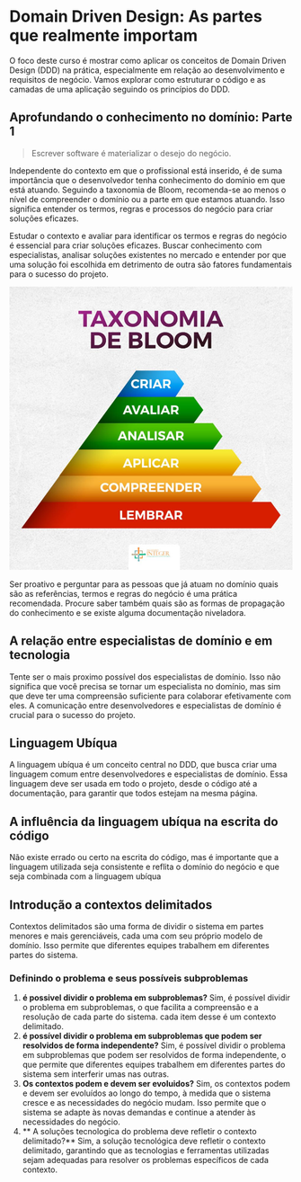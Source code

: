 # Domain Driven Design: As partes que realmente importam

O foco deste curso é mostrar como aplicar os conceitos de Domain Driven Design (DDD) na prática, especialmente em relação ao desenvolvimento e requisitos de negócio. Vamos explorar como estruturar o código e as camadas de uma aplicação seguindo os princípios do DDD.

## Aprofundando o conhecimento no domínio: Parte 1

> Escrever software é materializar o desejo do negócio.

Independente do contexto em que o profissional está inserido, é de suma importância que o desenvolvedor tenha conhecimento do domínio em que está atuando. Seguindo a taxonomia de Bloom, recomenda-se ao menos o nível de compreender o domínio ou a parte em que estamos atuando. Isso significa entender os termos, regras e processos do negócio para criar soluções eficazes.

Estudar o contexto e avaliar para identificar os termos e regras do negócio é essencial para criar soluções eficazes. Buscar conhecimento com especialistas, analisar soluções existentes no mercado e entender por que uma solução foi escolhida em detrimento de outra são fatores fundamentais para o sucesso do projeto.

![alt text](image.png)

Ser proativo e perguntar para as pessoas que já atuam no domínio quais são as referências, termos e regras do negócio é uma prática recomendada. Procure saber também quais são as formas de propagação do conhecimento e se existe alguma documentação niveladora.

## A relação entre especialistas de domínio e em tecnologia

Tente ser o mais proximo possível dos especialistas de domínio. Isso não significa que você precisa se tornar um especialista no domínio, mas sim que deve ter uma compreensão suficiente para colaborar efetivamente com eles. A comunicação entre desenvolvedores e especialistas de domínio é crucial para o sucesso do projeto.


## Linguagem Ubíqua

A linguagem ubíqua é um conceito central no DDD, que busca criar uma linguagem comum entre desenvolvedores e especialistas de domínio. Essa linguagem deve ser usada em todo o projeto, desde o código até a documentação, para garantir que todos estejam na mesma página.

## A influência da linguagem ubíqua na escrita do código

Não existe errado ou certo na escrita do código, mas é importante que a linguagem utilizada seja consistente e reflita o domínio do negócio e que seja combinada com a linguagem ubíqua

## Introdução a contextos delimitados

Contextos delimitados são uma forma de dividir o sistema em partes menores e mais gerenciáveis, cada uma com seu próprio modelo de domínio. Isso permite que diferentes equipes trabalhem em diferentes partes do sistema.

### Definindo o problema e seus possíveis subproblemas

1. **é possivel dividir o problema em subproblemas?** Sim, é possível dividir o problema em subproblemas, o que facilita a compreensão e a resolução de cada parte do sistema. cada item desse é um contexto delimitado.
2. **é possível dividir o problema em subproblemas que podem ser resolvidos de forma independente?** Sim, é possível dividir o problema em subproblemas que podem ser resolvidos de forma independente, o que permite que diferentes equipes trabalhem em diferentes partes do sistema sem interferir umas nas outras.
3. **Os contextos podem e devem ser evoluidos?** Sim, os contextos podem e devem ser evoluídos ao longo do tempo, à medida que o sistema cresce e as necessidades do negócio mudam. Isso permite que o sistema se adapte às novas demandas e continue a atender às necessidades do negócio.
4. ** A soluções tecnologica do problema deve refletir o contexto delimitado?** Sim, a solução tecnológica deve refletir o contexto delimitado, garantindo que as tecnologias e ferramentas utilizadas sejam adequadas para resolver os problemas específicos de cada contexto.
